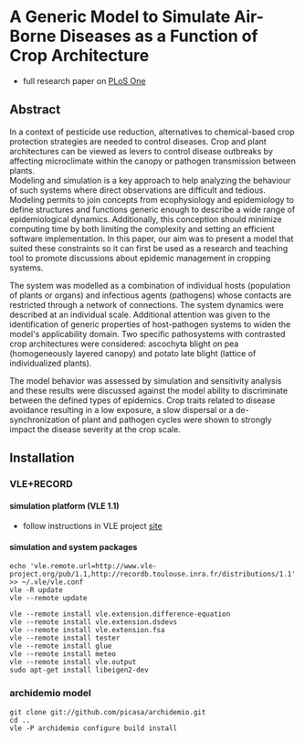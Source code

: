 # A Generic Model to Simulate Air-Borne Diseases as a Function of Crop Architecture
* full research paper on [PLoS One](http://www.plosone.org/article/info%3Adoi%2F10.1371%2Fjournal.pone.0049406)

## Abstract
In a context of pesticide use reduction, alternatives to chemical-based crop protection strategies are needed to control diseases. Crop and plant architectures can be viewed as levers to control disease outbreaks by affecting microclimate within the canopy or pathogen transmission between plants.  
Modeling and simulation is a key approach to help analyzing the behaviour of such systems where direct observations are difficult and tedious. Modeling permits to join concepts from ecophysiology and epidemiology to define structures and functions generic enough to describe a wide range of epidemiological dynamics. Additionally, this conception should minimize computing time by both limiting the complexity and setting an efficient software implementation.
In this paper, our aim was to present a model that suited these constraints so it can first be used as a research and teaching tool to promote discussions about epidemic management in cropping systems.

The system was modelled as a combination of individual hosts (population of plants or organs) and infectious agents (pathogens) whose contacts are restricted through a network of connections. The system dynamics were described at an individual scale. Additional attention was given to the identification of generic properties of host-pathogen systems to widen the model's applicability domain. Two specific pathosystems with contrasted crop architectures were considered: ascochyta blight on pea (homogeneously layered canopy) and potato late blight (lattice of individualized plants).

The model behavior was assessed by simulation and sensitivity analysis and these results were discussed against the model ability to discriminate between the defined types of epidemics. Crop traits related to disease avoidance resulting in a low exposure, a slow dispersal or a de-synchronization of plant and pathogen cycles were shown to strongly impact the disease severity at the crop scale.


## Installation

### VLE+RECORD

#### simulation platform (VLE 1.1)

* follow instructions in VLE project [site](https://github.com/vle-forge/vle/wiki/Home-for-vle-1.1)

#### simulation and system packages

```
echo 'vle.remote.url=http://www.vle-project.org/pub/1.1,http://recordb.toulouse.inra.fr/distributions/1.1' >> ~/.vle/vle.conf
vle -R update
vle --remote update

vle --remote install vle.extension.difference-equation
vle --remote install vle.extension.dsdevs
vle --remote install vle.extension.fsa
vle --remote install tester
vle --remote install glue
vle --remote install meteo
vle --remote install vle.output
sudo apt-get install libeigen2-dev
```

### archidemio model

```
git clone git://github.com/picasa/archidemio.git
cd ..
vle -P archidemio configure build install
```